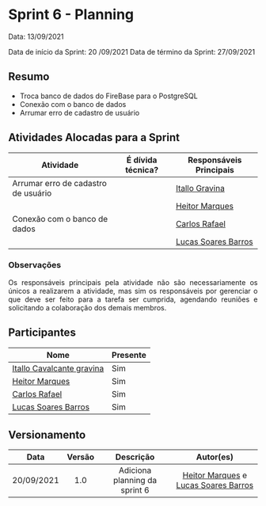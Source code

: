 

# Sprint 6 - Planning 

Data: 13/09/2021

Data de início da Sprint: 20 /09/2021
Data de término da Sprint: 27/09/2021

## Resumo

- Troca banco de dados do FireBase para o PostgreSQL 
- Conexão com o banco de dados 
- Arrumar erro de cadastro de usuário 




## Atividades Alocadas para a Sprint

| Atividade | É dívida técnica? | Responsáveis Principais |
|----------|------------|----------|
| Arrumar erro de cadastro de usuário | | [Itallo Gravina](https://github.com/itallogravina) |
| | | [Heitor Marques](https://github.com/heitormsb) |
| Conexão com o banco de dados | | [Carlos Rafael](https://github.com/CarlosZoft) |
| | | [Lucas Soares Barros](https://github.com/lucaaassb) |

### Observações
<p align="justify">Os responsáveis principais pela atividade não são necessariamente os únicos a realizarem a atividade, mas sim os responsáveis por gerenciar o que deve ser feito para a tarefa ser cumprida, agendando reuniões e solicitando a colaboração dos demais membros.</p>

## Participantes

|Nome|Presente|
|----|--------|
|[Itallo Cavalcante gravina](https://github.com/itallogravina)| Sim |
|[Heitor Marques](https://github.com/heitormsb)| Sim |
|[Carlos Rafael](https://github.com/CarlosZoft)| Sim |
|[Lucas Soares Barros](https://github.com/lucaaassb)| Sim |

## Versionamento

| Data | Versão | Descrição | Autor(es) |
|:----:|:------:|:---------:|:---------:|
20/09/2021|1.0|Adiciona planning da sprint 6 |[Heitor Marques](https://github.com/heitormsb) e [Lucas Soares Barros](https://github.com/lucaaassb)|
